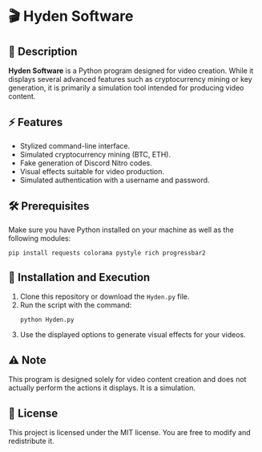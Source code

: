 # 🎬 Hyden Software

## 📜 Description

**Hyden Software** is a Python program designed for video creation. While it displays several advanced features such as cryptocurrency mining or key generation, it is primarily a simulation tool intended for producing video content.

## ⚡ Features

- Stylized command-line interface.
- Simulated cryptocurrency mining (BTC, ETH).
- Fake generation of Discord Nitro codes.
- Visual effects suitable for video production.
- Simulated authentication with a username and password.

## 🛠️ Prerequisites

Make sure you have Python installed on your machine as well as the following modules:

```
pip install requests colorama pystyle rich progressbar2
```

## 🚀 Installation and Execution

1. Clone this repository or download the `Hyden.py` file.
2. Run the script with the command:
   ```
   python Hyden.py
   ```
3. Use the displayed options to generate visual effects for your videos.

## ⚠️ Note

This program is designed solely for video content creation and does not actually perform the actions it displays. It is a simulation.

## 📜 License

This project is licensed under the MIT license. You are free to modify and redistribute it.

